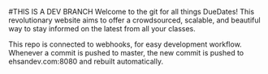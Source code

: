 #THIS IS A DEV BRANCH
Welcome to the git for all things DueDates! This revolutionary website aims to offer a crowdsourced, scalable, and beautiful way to stay informed on the latest from all your classes. 

This repo is connected to webhooks, for easy development workflow. Whenever a commit is pushed to master, the new commit  is pushed to ehsandev.com:8080 and rebuilt automatically. 


